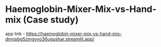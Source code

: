 # Haemoglobin-Mixer-Mix-vs-Hand-mix (Case study)

app link - https://haemoglobin-mixer-mix-vs-hand-mix-dmnpbg5zmgyvo36ugushar.streamlit.app/
